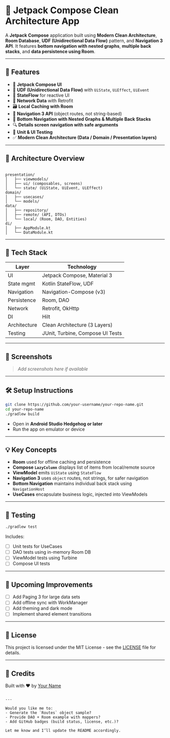 
# 🚀 Jetpack Compose Clean Architecture App

A **Jetpack Compose** application built using **Modern Clean Architecture**, **Room Database**, **UDF (Unidirectional Data Flow)** pattern, and **Navigation 3 API**. It features **bottom navigation with nested graphs**, **multiple back stacks**, and **data persistence using Room**.

---

## 📱 Features

- 🧱 **Jetpack Compose UI**
- 🧠 **UDF (Unidirectional Data Flow)** with `UiState`, `UiEffect`, `UiEvent`
- 🔁 **StateFlow** for reactive UI
- 📡 **Network Data** with Retrofit
- 🗃️ **Local Caching with Room**
- 🧭 **Navigation 3 API** (object routes, not string-based)
- 🧭 **Bottom Navigation with Nested Graphs & Multiple Back Stacks**
- 🔍 **Details screen navigation with safe arguments**
- 🧪 **Unit & UI Testing**
- ✅ **Modern Clean Architecture (Data / Domain / Presentation layers)**

---

## 🧱 Architecture Overview

```

presentation/
│   ├── viewmodels/
│   ├── ui/ (composables, screens)
│   └── state/ (UiState, UiEvent, UiEffect)
domain/
│   ├── usecases/
│   └── models/
data/
│   ├── repository/
│   ├── remote/ (API, DTOs)
│   └── local/ (Room, DAO, Entities)
di/
│   ├── AppModule.kt
│   └── DataModule.kt

````

---

## 🧪 Tech Stack

| Layer          | Technology                        |
|----------------|-----------------------------------|
| UI             | Jetpack Compose, Material 3       |
| State mgmt     | Kotlin StateFlow, UDF             |
| Navigation     | Navigation-Compose (v3)           |
| Persistence    | Room, DAO                         |
| Network        | Retrofit, OkHttp                  |
| DI             | Hilt                              |
| Architecture   | Clean Architecture (3 Layers)     |
| Testing        | JUnit, Turbine, Compose UI Tests  |

---

## 📸 Screenshots

> _Add screenshots here if available_

---

## 🛠️ Setup Instructions

```bash
git clone https://github.com/your-username/your-repo-name.git
cd your-repo-name
./gradlew build
````

* Open in **Android Studio Hedgehog or later**
* Run the app on emulator or device

---

## 💡 Key Concepts

* **Room** used for offline caching and persistence
* **Compose `LazyColumn`** displays list of items from local/remote source
* **ViewModel** emits `UiState` using `StateFlow`
* **Navigation 3** uses `object` routes, not strings, for safer navigation
* **Bottom Navigation** maintains individual back stack using `NavigationHost`
* **UseCases** encapsulate business logic, injected into ViewModels

---

## 🧪 Testing

```bash
./gradlew test
```

Includes:

* [ ] Unit tests for UseCases
* [ ] DAO tests using in-memory Room DB
* [ ] ViewModel tests using Turbine
* [ ] Compose UI tests

---

## 🚀 Upcoming Improvements

* [ ] Add Paging 3 for large data sets
* [ ] Add offline sync with WorkManager
* [ ] Add theming and dark mode
* [ ] Implement shared element transitions

---

## 📄 License

This project is licensed under the MIT License - see the [LICENSE](LICENSE) file for details.

---

## 🙌 Credits

Built with ❤️ by [Your Name](https://github.com/your-username)

```

---

Would you like me to:
- Generate the `Routes` object sample?
- Provide DAO + Room example with mappers?
- Add GitHub badges (build status, license, etc.)?

Let me know and I’ll update the README accordingly.
```
